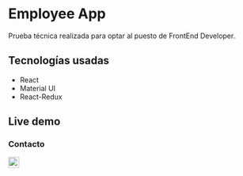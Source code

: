 # Employee App

Prueba técnica realizada para optar al puesto de FrontEnd Developer.

## Tecnologías usadas

- React
- Material UI
- React-Redux

## Live demo



### Contacto

<a href="https://www.linkedin.com/in/pablo-vásquez-villarroel-44642b188/">
  <img align="left" alt="pblov's LinkedIN" width="22px" src="https://raw.githubusercontent.com/peterthehan/peterthehan/master/assets/linkedin.svg" />
</a>
